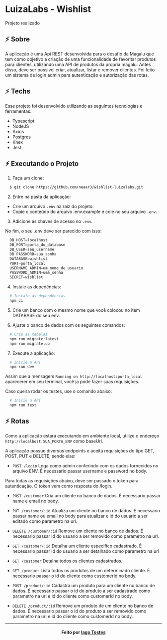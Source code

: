 # LuizaLabs - Wishlist

Projeto realizado

## ⚡ Sobre
A aplicação é uma Api REST desenvolvida para o desafio da Magalu que tem como objetivo a criação de uma funcionalidade de favoritar produtos para clientes, utilizando uma API de produtos da propria magalu. Antes disso, deve ser possivel criar, atualizar, listar e remover clientes.
Foi feito um sistema de login admin para autenticação e autorização das rotas.

## ⚡ Techs
Esse projeto foi desenvolvido utilizando as seguintes tecnologias e ferramentas:

- Typescript
- NodeJS
- Axios
- Postgres
- Knex
- Jest


## ⚡ Executando o Projeto

1. Faça um clone:

```sh
  $ git clone https://github.com/neaar3/wishlist-luizalabs.git
```

2. Entre na pasta da aplicação:

  - Crie um arquivo ``.env`` na raiz do projeto.
  - Copie o conteúdo do arquivo .env.example e cole no seu arquivo ``.env``.

3. Adicione as chaves de acesso no ``.env``.

  No fim, o seu .env deve ser parecido com isso: 
  ```ts
    DB_HOST=localhost
    DB_PORT=porta_do_database
    DB_USER=seu_username
    DB_PASSWORD=sua_senha
    DATABASE=wishlist
    PORT=porta_local
    USERNAME_ADMIN=um_nome_de_usuario
    PASSWORD_ADMIN=uma_senha
    SECRET=wishlist
  ```
4. Instale as depedências:
```sh
  # Instale as dependências
  npm ci
```

5. Crie um banco com o mesmo nome que você colocou no item DATABASE do seu env.

6. Ajuste o banco de dados com os seguintes comandos:
```sh
  # Crie as tabelas
  npm run migrate:latest
  npm run migrate:up
```

7. Execute a aplicação:
```sh
  # Inicie a API
  npm run dev
```

Assim que a mensagem ``Running on http://localhost:porta_local`` aparecerer em seu terminal, você ja pode fazer suas requisições.

Caso queira rodar os testes, use o comando abaixo:

```sh
  # Inicie a API
  npm run test
```
## ⚡ Rotas

Como a aplicação estará executando em ambiente local, utilize o endereço ``http://localhost:SUA_PORTA_ENV`` como baseUrl.

A aplicação possue diversos endpoints e aceita requisições do tipo GET, POST, PUT e DELETE, sendo elas: 


  - ``POST /login``
  Loga como admin conferindo com os dados fornecidos no arquivo ENV. É necessario passar username e password no body.


  Para todas as requisições abaixo, deve ser passado o token para autenticação. O token vem como resposta do /login.

  - ``POST /customer``
  Cria um cliente no banco de dados. É necessario passar name e email no body.
  - ``PUT /customer/:id``
  Atualiza um cliente no banco de dados. É necessario passar name ou email no body para atualizar e id do usuario a ser editado como parametro na url.
  - ``DELETE /customer/:id``
  Remove um cliente no banco de dados. É necessario passar id do usuario a ser removido como parametro na url.
  - ``GET /customer/:id``
  Detalha um cliente especifico cadastrado. É necessario passar id do usuario a ser detalhado como parametro na url
  - ``GET /customer``
  Detalha todos os clientes cadastrados.

  - ``GET /product``
  Lista todos os produtos de um determinado cliente. É necessario passar o id do cliente como customerId no body.
  - ``POST /product/:id``
  Cadastra um produto para um cliente no banco de dados. É necessario passar o id do produto a ser cadastrado como parametro na url e id do cliente como customerId no body.
  - ``DELETE /product/:id``
  Remove um produto de um cliente no banco de dados. É necessario passar o id do produto a ser removido como parametro na url e id do cliente como customerId no body.


---
<h4 align="center">
    Feito por <a href="https://www.linkedin.com/in/iago-tostes/" target="_blank">Iago Tostes</a>
</h4>
